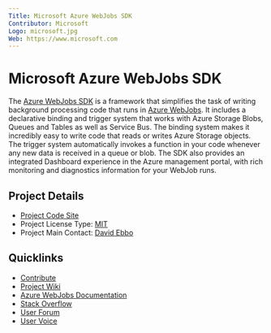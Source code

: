 ```yaml
---
Title: Microsoft Azure WebJobs SDK
Contributor: Microsoft
Logo: microsoft.jpg
Web: https://www.microsoft.com
---
```

# Microsoft Azure WebJobs SDK

The [Azure WebJobs SDK](https://github.com/Azure/azure-webjobs-sdk) is a framework that simplifies the task of writing background processing code that runs in [Azure WebJobs](https://azure.microsoft.com/documentation/articles/websites-dotnet-webjobs-sdk-get-started/). It includes a declarative binding and trigger system that works with Azure Storage Blobs, Queues and Tables as well as Service Bus. The binding system makes it incredibly easy to write code that reads or writes Azure Storage objects. The trigger system automatically invokes a function in your code whenever any new data is received in a queue or blob. The SDK also provides an integrated Dashboard experience in the Azure management portal, with rich monitoring and diagnostics information for your WebJob runs.

## Project Details
* [Project Code Site](https://github.com/Azure/azure-webjobs-sdk)
* Project License Type: [MIT](https://github.com/Azure/azure-webjobs-sdk/blob/master/LICENSE.txt)
* Project Main Contact: [David Ebbo](https://github.com/davidebbo)

## Quicklinks

* [Contribute](https://github.com/Azure/azure-webjobs-sdk/blob/master/CONTRIBUTING.md)
* [Project Wiki](https://github.com/Azure/azure-webjobs-sdk/wiki)
* [Azure WebJobs Documentation](https://azure.microsoft.com/documentation/articles/websites-dotnet-webjobs-sdk-get-started/)
* [Stack Overflow](https://stackoverflow.com/questions/tagged/azure-webjobssdk)
* [User Forum](https://social.msdn.microsoft.com/Forums/azure/home?forum=windowsazurewebsitespreview)
* [User Voice](https://feedback.azure.com/forums/169385-websites)
